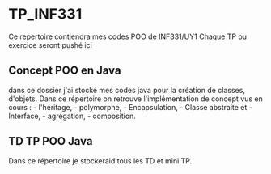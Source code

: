 # TP_INF331
Ce repertoire contiendra mes codes POO de INF331/UY1
Chaque TP ou exercice seront pushé ici 

<h2>Concept POO en Java</h2>
dans ce dossier j'ai stocké mes codes java pour 
la création de classes, d'objets.
Dans ce répertoire on retrouve l'implémentation de concept vus en cours :
- l'héritage, 
- polymorphe,
- Encapsulation,
- Classe abstraite et
- Interface,
- agrégation,
- composition.

<h2>TD TP POO Java</h2>
Dans ce répertoire je stockeraid tous les TD et mini TP.

